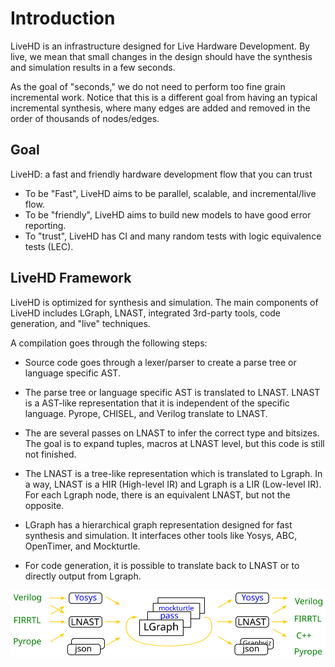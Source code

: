 
# Introduction

LiveHD is an infrastructure designed for Live Hardware Development. By live, we
mean that small changes in the design should have the synthesis and simulation
results in a few seconds.

As the goal of "seconds," we do not need to perform too fine grain incremental
work. Notice that this is a different goal from having an typical incremental
synthesis, where many edges are added and removed in the order of thousands of
nodes/edges.

## Goal

LiveHD: a fast and friendly hardware development flow that you can trust

* To be "Fast", LiveHD aims to be parallel, scalable, and incremental/live flow.
* To be "friendly", LiveHD aims to build new models to have good error reporting.
* To "trust", LiveHD has CI and many random tests with logic equivalence tests (LEC).



## LiveHD Framework

LiveHD is optimized for synthesis and simulation. The main components of LiveHD
includes LGraph, LNAST, integrated 3rd-party tools, code generation, and "live"
techniques.


A compilation goes through the following steps:

* Source code goes through a lexer/parser to create a parse tree or language specific AST.


* The parse tree or language specific AST is translated to LNAST. LNAST is a
AST-like representation that it is independent of the specific language.
Pyrope, CHISEL, and Verilog translate to LNAST.


* The are several passes on LNAST to infer the correct type and bitsizes. The goal is to
expand tuples, macros at LNAST level, but this code is still not finished.

* The LNAST is a tree-like representation which is translated to Lgraph. In a
way, LNAST is a HIR (High-level IR) and Lgraph is a LIR (Low-level IR). For
each Lgraph node, there is an equivalent LNAST, but not the opposite.

* LGraph has a hierarchical graph representation designed for fast synthesis
and simulation. It interfaces other tools like Yosys, ABC, OpenTimer, and
Mockturtle.

* For code generation, it is possible to translate back to LNAST or to directly
output from Lgraph.

![LiveHD overall flow](../assets/images/livehd.svg)

